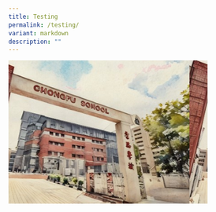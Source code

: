 ```yaml
---
title: Testing
permalink: /testing/
variant: markdown
description: ""
---
```

<style>
* {
margin: 0;
padding: 0;
box-sizing: border-box;
}

.slideshow-container {
width: 100%;
max-width: 600px;
margin: auto;
overflow: hidden;
position: relative;
}

.slides {
display: flex;
width: 300%; /* Total width = 100% * 3 images */
animation: slideAnimation 120s infinite;
}

.slide {
width: 100%; /* Each slide takes up 100% of the container */
height: auto;
}

.slide img {
width: 100%;
height: auto;
}

/* Animation to shift the slides */
@keyframes slideAnimation {
0% {
transform: translateX(0);
}
33% {
transform: translateX(-100%);
}
66% {
transform: translateX(-200%);
}
100% {
transform: translateX(0);
}
}
</style>

<div class="slideshow-container">
<div class="slides">
<div class="slide"><img alt="Image 1" src="/images/School_Information.png"></div>
<div class="slide"><img alt="Image 2" src="/images/School_Information.png"></div>
<div class="slide"><img alt="Image 3" src="/images/Primary_1_resize__Vivid_Cool.png"></div>
</div>
</div>
